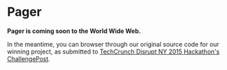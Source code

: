 # Pager

__Pager is coming soon to the World Wide Web.__

In the meantime, you can browser through our original source code for our winning project, as submitted to [TechCrunch Disrupt NY 2015 Hackathon's ChallengePost](http://challengepost.com/software/pager).
